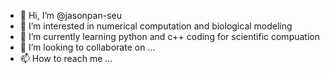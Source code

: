 - 👋 Hi, I’m @jasonpan-seu
- 👀 I’m interested in numerical computation and biological modeling
- 🌱 I’m currently learning python and c++ coding for scientific compuation
- 💞️ I’m looking to collaborate on ...
- 📫 How to reach me ...

<!---
jasonpan-seu/jasonpan-seu is a ✨ special ✨ repository because its `README.md` (this file) appears on your GitHub profile.
You can click the Preview link to take a look at your changes.
--->
